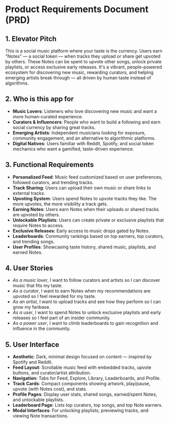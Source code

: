 # Product Requirements Document (PRD)

## 1. Elevator Pitch

This is a social music platform where your taste is the currency. Users earn "Notes" — a social token — when tracks they upload or share get upvoted by others. These Notes can be spent to upvote other songs, unlock private playlists, or access exclusive early releases. It's a vibrant, people-powered ecosystem for discovering new music, rewarding curators, and helping emerging artists break through — all driven by human taste instead of algorithms.

## 2. Who is this app for

- **Music Lovers**: Listeners who love discovering new music and want a more human-curated experience.
- **Curators & Influencers**: People who want to build a following and earn social currency by sharing great tracks.
- **Emerging Artists**: Independent musicians looking for exposure, community engagement, and an alternative to algorithmic platforms.
- **Digital Natives**: Users familiar with Reddit, Spotify, and social token mechanics who want a gamified, taste-driven experience.

## 3. Functional Requirements

- **Personalized Feed**: Music feed customized based on user preferences, followed curators, and trending tracks.
- **Track Sharing**: Users can upload their own music or share links to external tracks.
- **Upvoting System**: Users spend Notes to upvote tracks they like. The more upvotes, the more visibility a track gets.
- **Earning Notes**: Users earn Notes when their uploads or shared tracks are upvoted by others.
- **Unlockable Playlists**: Users can create private or exclusive playlists that require Notes to access.
- **Exclusive Releases**: Early access to music drops gated by Notes.
- **Leaderboards**: Community rankings based on top earners, top curators, and trending songs.
- **User Profiles**: Showcasing taste history, shared music, playlists, and earned Notes.

## 4. User Stories

- *As a music lover*, I want to follow curators and artists so I can discover music that fits my taste.
- *As a curator*, I want to earn Notes when my recommendations are upvoted so I feel rewarded for my taste.
- *As an artist*, I want to upload tracks and see how they perform so I can grow my fanbase.
- *As a user*, I want to spend Notes to unlock exclusive playlists and early releases so I feel part of an insider community.
- *As a power user*, I want to climb leaderboards to gain recognition and influence in the community.

## 5. User Interface

- **Aesthetic**: Dark, minimal design focused on content — inspired by Spotify and Reddit.
- **Feed Layout**: Scrollable music feed with embedded tracks, upvote buttons, and curator/artist attribution.
- **Navigation**: Tabs for Feed, Explore, Library, Leaderboards, and Profile.
- **Track Cards**: Compact components showing artwork, play/pause, upvote (with Notes cost), and stats.
- **Profile Pages**: Display user stats, shared songs, earned/spent Notes, and unlockable playlists.
- **Leaderboard Page**: Lists top curators, top songs, and top Note earners.
- **Modal Interfaces**: For unlocking playlists, previewing tracks, and viewing Note transactions.

